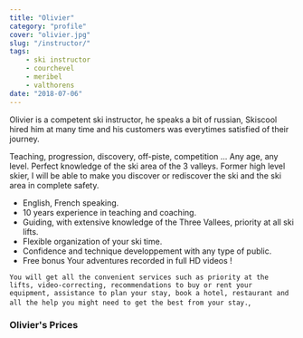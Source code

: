 ```yaml
---
title: "Olivier"
category: "profile"
cover: "olivier.jpg"
slug: "/instructor/"
tags:
    - ski instructor
    - courchevel
    - meribel
    - valthorens
date: "2018-07-06"
---
```


<!-- ### Olivier's description -->
Olivier is a competent ski instructor, he speaks a bit of russian, Skiscool hired him at many time and his customers was everytimes satisfied of their journey.

Teaching, progression, discovery, off-piste, competition ... Any age, any level.
Perfect knowledge of the ski area of the 3 valleys.
Former high level skier, I will be able to make you discover or rediscover the ski and the ski area in complete safety.

* English, French speaking.
* 10 years experience in teaching and coaching. 
* Guiding, with extensive knowledge of the Three Vallees, priority at all ski lifts.
* Flexible organization of your ski time.
* Confidence and technique developpement with any type of public.
* Free bonus Your adventures recorded in full HD videos !

`You will get all the convenient services such as priority at the lifts, video-correcting, recommendations to buy or rent your equipment, assistance to plan your stay, book a hotel, restaurant and all the help you might need to get the best from your stay.`,

### Olivier's Prices



